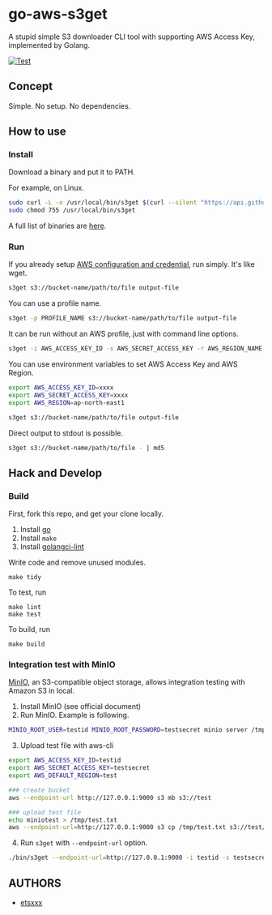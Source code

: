 # go-aws-s3get
A stupid simple S3 downloader CLI tool with supporting AWS Access Key, implemented by Golang.

[![Test](https://github.com/livesense-inc/go-aws-s3get/actions/workflows/test.yml/badge.svg)](https://github.com/livesense-inc/go-aws-s3get/actions/workflows/test.yml)


## Concept
Simple. No setup. No dependencies.

## How to use

### Install

Download a binary and put it to PATH.

For example, on Linux.

```bash
sudo curl -L -o /usr/local/bin/s3get $(curl --silent "https://api.github.com/repos/livesense-inc/go-aws-s3get/releases/latest" | jq --arg PLATFORM_ARCH "$(echo `uname -s`-`uname -m` | tr A-Z a-z)" -r '.assets[] | select(.name | endswith($PLATFORM_ARCH)) | .browser_download_url')
sudo chmod 755 /usr/local/bin/s3get
```

A full list of binaries are [here](https://github.com/livesense-inc/go-aws-s3get/releases/latest).


### Run

If you already setup [AWS configuration and credential](https://docs.aws.amazon.com/cli/latest/userguide/cli-configure-files.html), run simply. It's like wget.

```bash
s3get s3://bucket-name/path/to/file output-file
```

You can use a profile name.

```bash
s3get -p PROFILE_NAME s3://bucket-name/path/to/file output-file
```

It can be run without an AWS profile, just with command line options.

```bash
s3get -i AWS_ACCESS_KEY_ID -s AWS_SECRET_ACCESS_KEY -r AWS_REGION_NAME s3://bucket-name/path/to/file output-file
```

You can use environment variables to set AWS Access Key and AWS Region.

```bash
export AWS_ACCESS_KEY_ID=xxxx
export AWS_SECRET_ACCESS_KEY=xxxx
export AWS_REGION=ap-north-east1

s3get s3://bucket-name/path/to/file output-file
```

Direct output to stdout is possible.

```bash
s3get s3://bucket-name/path/to/file - | md5
```


## Hack and Develop

### Build

First, fork this repo, and get your clone locally.

1. Install [go](http://golang.org)
2. Install `make`
3. Install [golangci-lint](https://golangci-lint.run/usage/install/#local-installation)

Write code and remove unused modules.

```
make tidy
```

To test, run

```
make lint
make test
```

To build, run

```
make build
```

### Integration test with MinIO

[MinIO](https://min.io/), an S3-compatible object storage, allows integration testing with Amazon S3 in local.

1. Install MinIO (see official document)
2. Run MinIO. Example is following.

```bash
MINIO_ROOT_USER=testid MINIO_ROOT_PASSWORD=testsecret minio server /tmp/minio
```

3. Upload test file with aws-cli

```bash
export AWS_ACCESS_KEY_ID=testid
export AWS_SECRET_ACCESS_KEY=testsecret
export AWS_DEFAULT_REGION=test

### create bucket
aws --endpoint-url http://127.0.0.1:9000 s3 mb s3://test

### upload test file
echo miniotest > /tmp/test.txt
aws --endpoint-url=http://127.0.0.1:9000 s3 cp /tmp/test.txt s3://test/test.txt
```

4. Run `s3get` with `--endpoint-url` option.

```bash
./bin/s3get --endpoint-url=http://127.0.0.1:9000 -i testid -s testsecret -r test s3://test/test.txt -
```

## AUTHORS

* [etsxxx](https://github.com/etsxxx)
